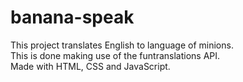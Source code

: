 # banana-speak
This project translates English to language of minions.   
This is done making use of the funtranslations API.   
Made with HTML, CSS and JavaScript.  
